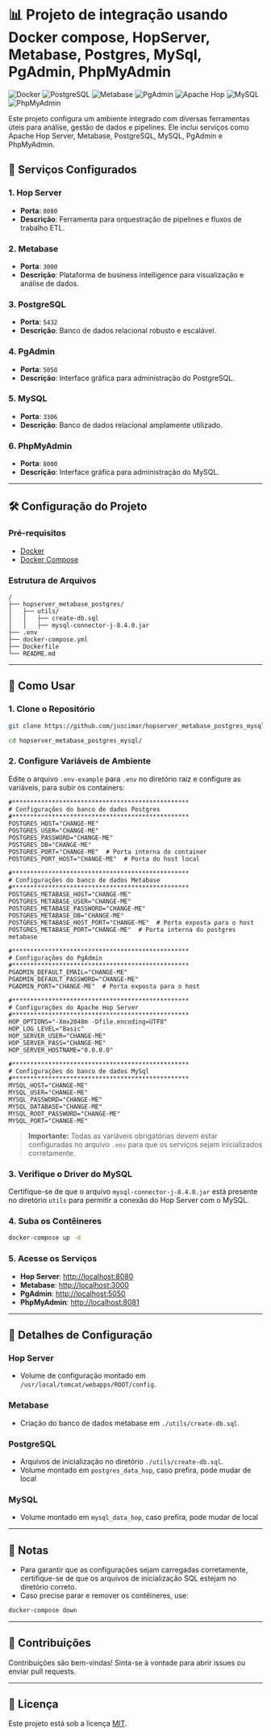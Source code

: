 # 📊 Projeto de integração usando Docker compose, HopServer, Metabase, Postgres, MySql, PgAdmin, PhpMyAdmin

![Docker](https://img.shields.io/badge/Docker-Compose-blue)
![PostgreSQL](https://img.shields.io/badge/PostgreSQL-14.15-blue)
![Metabase](https://img.shields.io/badge/Metabase-0.52.4-yellow)
![PgAdmin](https://img.shields.io/badge/PgAdmin-8.14.0-orange)
![Apache Hop](https://img.shields.io/badge/Apache_Hop-2.11.0-green)
![MySQL](https://img.shields.io/badge/MySQL-9.1.0-red)
![PhpMyAdmin](https://img.shields.io/badge/PhpMyAdmin-5.2.1-lightgrey)

Este projeto configura um ambiente integrado com diversas ferramentas úteis para análise, gestão de dados e pipelines. Ele inclui serviços como Apache Hop Server, Metabase, PostgreSQL, MySQL, PgAdmin e PhpMyAdmin.

## 🚀 Serviços Configurados

### 1. **Hop Server**
- **Porta**: `8080`
- **Descrição**: Ferramenta para orquestração de pipelines e fluxos de trabalho ETL.

### 2. **Metabase**
- **Porta**: `3000`
- **Descrição**: Plataforma de business intelligence para visualização e análise de dados.

### 3. **PostgreSQL**
- **Porta**: `5432`
- **Descrição**: Banco de dados relacional robusto e escalável.

### 4. **PgAdmin**
- **Porta**: `5050`
- **Descrição**: Interface gráfica para administração do PostgreSQL.

### 5. **MySQL**
- **Porta**: `3306`
- **Descrição**: Banco de dados relacional amplamente utilizado.

### 6. **PhpMyAdmin**
- **Porta**: `8000`
- **Descrição**: Interface gráfica para administração do MySQL.

---

## 🛠️ Configuração do Projeto

### Pré-requisitos

- [Docker](https://www.docker.com/)
- [Docker Compose](https://docs.docker.com/compose/)

### Estrutura de Arquivos

```plaintext
/
├── hopserver_metabase_postgres/
│   ├── utils/
│   │   ├── create-db.sql
│   │   ├── mysql-connector-j-8.4.0.jar
├── .env
├── docker-compose.yml
├── Dockerfile
└── README.md
```

---

## 🔧 Como Usar

### 1. Clone o Repositório
```bash
git clone https://github.com/juscimar/hopserver_metabase_postgres_mysql.git
```
```bash
cd hopserver_metabase_postgres_mysql/
```

### 2. Configure Variáveis de Ambiente
Edite o arquivo `.env-example` para `.env`  no diretório raiz e configure as variáveis, para subir os containers:

```env
#*************************************************
# Configurações do banco de dados Postgres
#*************************************************
POSTGRES_HOST="CHANGE-ME"
POSTGRES_USER="CHANGE-ME"
POSTGRES_PASSWORD="CHANGE-ME"
POSTGRES_DB="CHANGE-ME"
POSTGRES_PORT="CHANGE-ME"  # Porta interna do container
POSTGRES_PORT_HOST="CHANGE-ME"  # Porta do host local

#*************************************************
# Configurações do banco de dados Metabase
#*************************************************
POSTGRES_METABASE_HOST="CHANGE-ME"
POSTGRES_METABASE_USER="CHANGE-ME"
POSTGRES_METABASE_PASSWORD="CHANGE-ME"
POSTGRES_METABASE_DB="CHANGE-ME"
POSTGRES_METABASE_HOST_PORT="CHANGE-ME"  # Porta exposta para o host
POSTGRES_METABASE_PORT="CHANGE-ME"  # Porta interna do postgres metabase

#*************************************************
# Configurações do PgAdmin
#*************************************************
PGADMIN_DEFAULT_EMAIL="CHANGE-ME"
PGADMIN_DEFAULT_PASSWORD="CHANGE-ME"
PGADMIN_PORT="CHANGE-ME"  # Porta exposta para o host

#*************************************************
# Configurações do Apache Hop Server
#*************************************************
HOP_OPTIONS="-Xmx2048m -Dfile.encoding=UTF8"
HOP_LOG_LEVEL="Basic"
HOP_SERVER_USER="CHANGE-ME"
HOP_SERVER_PASS="CHANGE-ME"
HOP_SERVER_HOSTNAME="0.0.0.0"

#*************************************************
# Configurações do banco de dados MySql
#*************************************************
MYSQL_HOST="CHANGE-ME"
MYSQL_USER="CHANGE-ME"
MYSQL_PASSWORD="CHANGE-ME"
MYSQL_DATABASE="CHANGE-ME"
MYSQL_ROOT_PASSWORD="CHANGE-ME"
MYSQL_PORT="CHANGE-ME"
```

> **Importante:** Todas as variáveis obrigatórias devem estar configuradas no arquivo `.env` para que os serviços sejam inicializados corretamente.

### 3. Verifique o Driver do MySQL
Certifique-se de que o arquivo `mysql-connector-j-8.4.0.jar` está presente no diretório `utils` para permitir a conexão do Hop Server com o MySQL.

### 4. Suba os Contêineres

```bash
docker-compose up -d
```

### 5. Acesse os Serviços
- **Hop Server**: [http://localhost:8080](http://localhost:8080)
- **Metabase**: [http://localhost:3000](http://localhost:3000)
- **PgAdmin**: [http://localhost:5050](http://localhost:5050)
- **PhpMyAdmin**: [http://localhost:8081](http://localhost:8000)

---

## 📂 Detalhes de Configuração

### **Hop Server**
- Volume de configuração montado em `/usr/local/tomcat/webapps/ROOT/config`.

### **Metabase**
- Criação do banco de dados metabase em `./utils/create-db.sql`.

### **PostgreSQL**
- Arquivos de inicialização no diretório `./utils/create-db.sql`.
- Volume montado em `postgres_data_hop`, caso prefira, pode mudar de local

### **MySQL**
- Volume montado em `mysql_data_hop`, caso prefira, pode mudar de local

---

## 📝 Notas

- Para garantir que as configurações sejam carregadas corretamente, certifique-se de que os arquivos de inicialização SQL estejam no diretório correto.
- Caso precise parar e remover os contêineres, use:

```bash
docker-compose down
```

---

## 🤝 Contribuições
Contribuições são bem-vindas! Sinta-se à vontade para abrir issues ou enviar pull requests.

---

## 📜 Licença
Este projeto está sob a licença [MIT](LICENSE).
